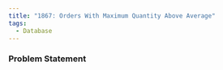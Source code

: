 ```yaml
---
title: "1867: Orders With Maximum Quantity Above Average"
tags:
  - Database
---
```

### Problem Statement

